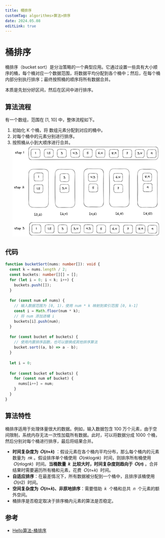 ```yaml
---
title: 桶排序
customTag: algorithms>算法>排序
date: 2024.05.08
editLink: true
---
```


# 桶排序

桶排序（bucket sort）是分治策略的一个典型应用。它通过设置一些具有大小顺序的桶，每个桶对应一个数据范围，将数据平均分配到各个桶中；然后，在每个桶内部分别执行排序；最终按照桶的顺序将所有数据合并。

本质是先划分好区间，然后在区间中进行排序。

## 算法流程

有一个数组，范围在 [1, 10] 中，整体流程如下。

1. 初始化 K 个桶，将 数组元素分配到对应的桶中。
2. 对每个桶中的元素分别进行排序。
3. 按照桶从小到大顺序进行合并。
   ![](https://raw.githubusercontent.com/hua-bang/assert-store/master/20240508082553.png)

## 代码

```ts
function bucketSort(nums: number[]): void {
  const k = nums.length / 2;
  const buckets: number[][] = [];
  for (let i = 0; i < k; i++) {
    buckets.push([]);
  }

  for (const num of nums) {
    // 输入数据范围为 [0, 1)，使用 num * k 映射到索引范围 [0, k-1]
    const i = Math.floor(num * k);
    // 将 num 添加进桶 i
    buckets[i].push(num);
  }

  for (const bucket of buckets) {
    // 使用内置排序函数，也可以替换成其他排序算法
    bucket.sort((a, b) => a - b);
  }

  let i = 0;

  for (const bucket of buckets) {
    for (const num of bucket) {
      nums[i++] = num;
    }
  }
}
```

## 算法特性

桶排序适用于处理体量很大的数据。例如，输入数据包含 100 万个元素，由于空间限制，系统内存无法一次性加载所有数据。此时，可以将数据分成 1000 个桶，然后分别对每个桶进行排序，最后将结果合并。

- **时间复杂度为  𝑂(𝑛+𝑘)** ：假设元素在各个桶内平均分布，那么每个桶内的元素数量为  𝑛𝑘 。假设排序单个桶使用  𝑂(𝑛𝑘log⁡𝑛𝑘)  时间，则排序所有桶使用  𝑂(𝑛log⁡𝑛𝑘)  时间。**当桶数量  𝑘  比较大时，时间复杂度则趋向于  𝑂(𝑛)** 。合并结果时需要遍历所有桶和元素，花费  𝑂(𝑛+𝑘)  时间。
- **自适应排序**：在最差情况下，所有数据被分配到一个桶中，且排序该桶使用  𝑂(𝑛2)  时间。
- **空间复杂度为  𝑂(𝑛+𝑘)、非原地排序**：需要借助  𝑘  个桶和总共  𝑛  个元素的额外空间。
- 桶排序是否稳定取决于排序桶内元素的算法是否稳定。

## 参考
- [Hello算法-桶排序](https://www.hello-algo.com/chapter_sorting/bucket_sort/#1183)
